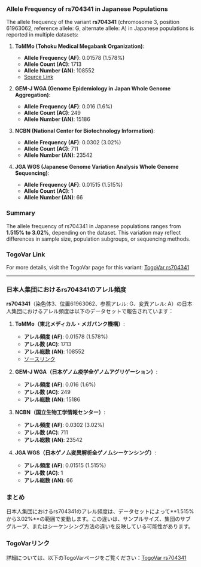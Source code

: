 ### Allele Frequency of rs704341 in Japanese Populations
The allele frequency of the variant **rs704341** (chromosome 3, position 61963062, reference allele: G, alternate allele: A) in Japanese populations is reported in multiple datasets:

1. **ToMMo (Tohoku Medical Megabank Organization)**:
   - **Allele Frequency (AF)**: 0.01578 (1.578%)
   - **Allele Count (AC)**: 1713
   - **Allele Number (AN)**: 108552
   - [Source Link](https://jmorp.megabank.tohoku.ac.jp/search?query=3%3A61963062)

2. **GEM-J WGA (Genome Epidemiology in Japan Whole Genome Aggregation)**:
   - **Allele Frequency (AF)**: 0.016 (1.6%)
   - **Allele Count (AC)**: 249
   - **Allele Number (AN)**: 15186

3. **NCBN (National Center for Biotechnology Information)**:
   - **Allele Frequency (AF)**: 0.0302 (3.02%)
   - **Allele Count (AC)**: 711
   - **Allele Number (AN)**: 23542

4. **JGA WGS (Japanese Genome Variation Analysis Whole Genome Sequencing)**:
   - **Allele Frequency (AF)**: 0.01515 (1.515%)
   - **Allele Count (AC)**: 1
   - **Allele Number (AN)**: 66

### Summary
The allele frequency of rs704341 in Japanese populations ranges from **1.515% to 3.02%**, depending on the dataset. This variation may reflect differences in sample size, population subgroups, or sequencing methods.

### TogoVar Link
For more details, visit the TogoVar page for this variant: [TogoVar rs704341](https://togovar.org/variant/tgv12747289)

---

### 日本人集団におけるrs704341のアレル頻度
**rs704341**（染色体3、位置61963062、参照アレル: G、変異アレル: A）の日本人集団におけるアレル頻度は以下のデータセットで報告されています：

1. **ToMMo（東北メディカル・メガバンク機構）**:
   - **アレル頻度 (AF)**: 0.01578 (1.578%)
   - **アレル数 (AC)**: 1713
   - **アレル総数 (AN)**: 108552
   - [ソースリンク](https://jmorp.megabank.tohoku.ac.jp/search?query=3%3A61963062)

2. **GEM-J WGA（日本ゲノム疫学全ゲノムアグリゲーション）**:
   - **アレル頻度 (AF)**: 0.016 (1.6%)
   - **アレル数 (AC)**: 249
   - **アレル総数 (AN)**: 15186

3. **NCBN（国立生物工学情報センター）**:
   - **アレル頻度 (AF)**: 0.0302 (3.02%)
   - **アレル数 (AC)**: 711
   - **アレル総数 (AN)**: 23542

4. **JGA WGS（日本ゲノム変異解析全ゲノムシーケンシング）**:
   - **アレル頻度 (AF)**: 0.01515 (1.515%)
   - **アレル数 (AC)**: 1
   - **アレル総数 (AN)**: 66

### まとめ
日本人集団におけるrs704341のアレル頻度は、データセットによって**1.515%から3.02%**の範囲で変動します。この違いは、サンプルサイズ、集団のサブグループ、またはシーケンシング方法の違いを反映している可能性があります。

### TogoVarリンク
詳細については、以下のTogoVarページをご覧ください：[TogoVar rs704341](https://togovar.org/variant/tgv12747289)
